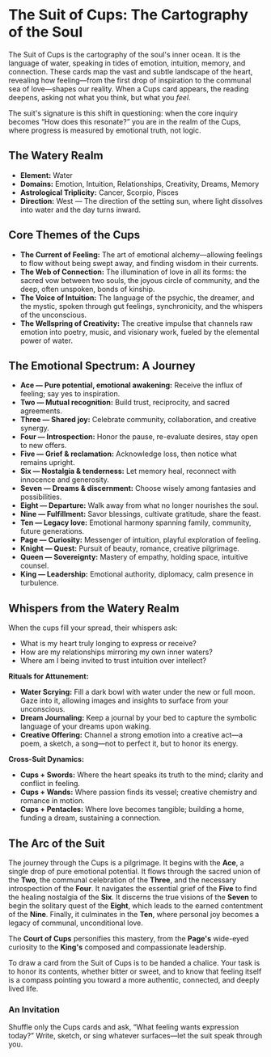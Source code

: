 # The Suit of Cups: The Cartography of the Soul

The Suit of Cups is the cartography of the soul's inner ocean. It is the language of water, speaking in tides of emotion, intuition, memory, and connection. These cards map the vast and subtle landscape of the heart, revealing how feeling—from the first drop of inspiration to the communal sea of love—shapes our reality. When a Cups card appears, the reading deepens, asking not what you think, but what you *feel*.

The suit's signature is this shift in questioning: when the core inquiry becomes “How does this resonate?” you are in the realm of the Cups, where progress is measured by emotional truth, not logic.

## The Watery Realm

- **Element:** Water
- **Domains:** Emotion, Intuition, Relationships, Creativity, Dreams, Memory
- **Astrological Triplicity:** Cancer, Scorpio, Pisces
- **Direction:** West — The direction of the setting sun, where light dissolves into water and the day turns inward.

## Core Themes of the Cups

*   **The Current of Feeling:** The art of emotional alchemy—allowing feelings to flow without being swept away, and finding wisdom in their currents.
*   **The Web of Connection:** The illumination of love in all its forms: the sacred vow between two souls, the joyous circle of community, and the deep, often unspoken, bonds of kinship.
*   **The Voice of Intuition:** The language of the psychic, the dreamer, and the mystic, spoken through gut feelings, synchronicity, and the whispers of the unconscious.
*   **The Wellspring of Creativity:** The creative impulse that channels raw emotion into poetry, music, and visionary work, fueled by the elemental power of water.

## The Emotional Spectrum: A Journey

*   **Ace — Pure potential, emotional awakening:** Receive the influx of feeling; say yes to inspiration.
*   **Two — Mutual recognition:** Build trust, reciprocity, and sacred agreements.
*   **Three — Shared joy:** Celebrate community, collaboration, and creative synergy.
*   **Four — Introspection:** Honor the pause, re-evaluate desires, stay open to new offers.
*   **Five — Grief & reclamation:** Acknowledge loss, then notice what remains upright.
*   **Six — Nostalgia & tenderness:** Let memory heal, reconnect with innocence and generosity.
*   **Seven — Dreams & discernment:** Choose wisely among fantasies and possibilities.
*   **Eight — Departure:** Walk away from what no longer nourishes the soul.
*   **Nine — Fulfillment:** Savor blessings, cultivate gratitude, share the feast.
*   **Ten — Legacy love:** Emotional harmony spanning family, community, future generations.
*   **Page — Curiosity:** Messenger of intuition, playful exploration of feeling.
*   **Knight — Quest:** Pursuit of beauty, romance, creative pilgrimage.
*   **Queen — Sovereignty:** Mastery of empathy, holding space, intuitive counsel.
*   **King — Leadership:** Emotional authority, diplomacy, calm presence in turbulence.

## Whispers from the Watery Realm

When the cups fill your spread, their whispers ask:

*   What is my heart truly longing to express or receive?
*   How are my relationships mirroring my own inner waters?
*   Where am I being invited to trust intuition over intellect?

**Rituals for Attunement:**

*   **Water Scrying:** Fill a dark bowl with water under the new or full moon. Gaze into it, allowing images and insights to surface from your unconscious.
*   **Dream Journaling:** Keep a journal by your bed to capture the symbolic language of your dreams upon waking.
*   **Creative Offering:** Channel a strong emotion into a creative act—a poem, a sketch, a song—not to perfect it, but to honor its energy.

**Cross-Suit Dynamics:**

*   **Cups + Swords:** Where the heart speaks its truth to the mind; clarity and conflict in feeling.
*   **Cups + Wands:** Where passion finds its vessel; creative chemistry and romance in motion.
*   **Cups + Pentacles:** Where love becomes tangible; building a home, funding a dream, sustaining a connection.

## The Arc of the Suit

The journey through the Cups is a pilgrimage. It begins with the **Ace**, a single drop of pure emotional potential. It flows through the sacred union of the **Two**, the communal celebration of the **Three**, and the necessary introspection of the **Four**. It navigates the essential grief of the **Five** to find the healing nostalgia of the **Six**. It discerns the true visions of the **Seven** to begin the solitary quest of the **Eight**, which leads to the earned contentment of the **Nine**. Finally, it culminates in the **Ten**, where personal joy becomes a legacy of communal, unconditional love.

The **Court of Cups** personifies this mastery, from the **Page's** wide-eyed curiosity to the **King's** composed and compassionate leadership.

To draw a card from the Suit of Cups is to be handed a chalice. Your task is to honor its contents, whether bitter or sweet, and to know that feeling itself is a compass pointing you toward a more authentic, connected, and deeply lived life.

### An Invitation

Shuffle only the Cups cards and ask, “What feeling wants expression today?” Write, sketch, or sing whatever surfaces—let the suit speak through you.